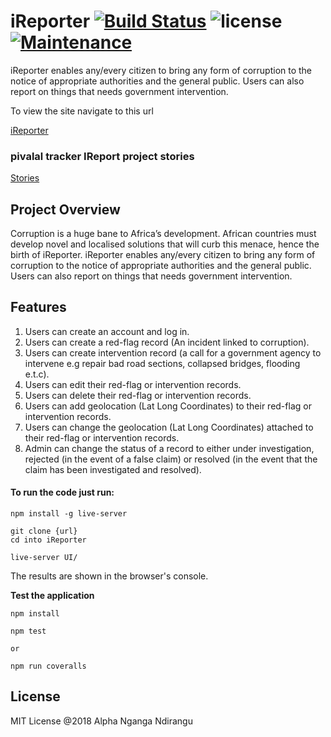 # iReporter [![Build Status](https://travis-ci.org/bl4ck4ndbr0wn/iReporter.svg?branch=unit-testing-application-163193769)](https://travis-ci.org/bl4ck4ndbr0wn/iReporter) ![license](https://img.shields.io/github/license/mashape/apistatus.svg) [![Maintenance](https://img.shields.io/badge/Maintained%3F-yes-green.svg)](https://github.com/bl4ck4ndbr0wn/iReporter)

iReporter enables any/every citizen to bring any form of corruption to the notice of appropriate authorities and the general public. Users can also report on things that needs government intervention.

To view the site navigate to this url

[iReporter](https://bl4ck4ndbr0wn.github.io/iReporter/iReporter/UI)

### pivalal tracker IReport project stories

[Stories](https://www.pivotaltracker.com/projects/2226962)

## Project Overview

Corruption is a huge bane to Africa’s development. African countries must develop novel and
localised solutions that will curb this menace, hence the birth of iReporter. iReporter enables
any/every citizen to bring any form of corruption to the notice of appropriate authorities and the
general public. Users can also report on things that needs government intervention.

## Features

1. Users can create an account and log in.
2. Users can create a red-flag record (An incident linked to corruption).
3. Users can create intervention record (a call for a government agency to intervene e.g
   repair bad road sections, collapsed bridges, flooding e.t.c).
4. Users can edit their red-flag or intervention records.
5. Users can delete their red-flag or intervention records.
6. Users can add geolocation (Lat Long Coordinates) to their red-flag or intervention
   records.
7. Users can change the geolocation (Lat Long Coordinates) attached to their red-flag or
   intervention records.
8. Admin can change the status of a record to either under investigation, rejected (in the
   event of a false claim) or resolved (in the event that the claim has been investigated and
   resolved).

#### To run the code just run:

```
npm install -g live-server

git clone {url}
cd into iReporter

live-server UI/
```

The results are shown in the browser's console.

**Test the application**

```.env
npm install

npm test

or

npm run coveralls
```

## License

MIT License
@2018 Alpha Nganga Ndirangu
